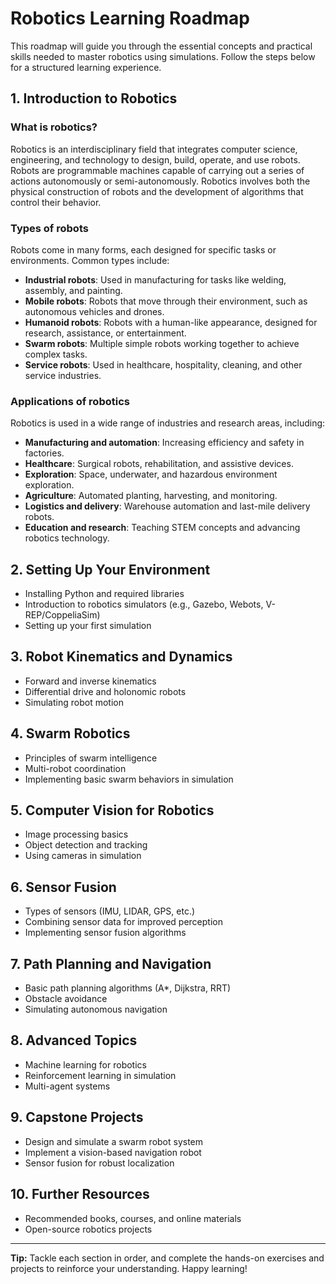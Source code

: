 # Robotics Learning Roadmap

This roadmap will guide you through the essential concepts and practical skills needed to master robotics using simulations. Follow the steps below for a structured learning experience.

## 1. Introduction to Robotics

### What is robotics?
Robotics is an interdisciplinary field that integrates computer science, engineering, and technology to design, build, operate, and use robots. Robots are programmable machines capable of carrying out a series of actions autonomously or semi-autonomously. Robotics involves both the physical construction of robots and the development of algorithms that control their behavior.

### Types of robots
Robots come in many forms, each designed for specific tasks or environments. Common types include:
- **Industrial robots**: Used in manufacturing for tasks like welding, assembly, and painting.
- **Mobile robots**: Robots that move through their environment, such as autonomous vehicles and drones.
- **Humanoid robots**: Robots with a human-like appearance, designed for research, assistance, or entertainment.
- **Swarm robots**: Multiple simple robots working together to achieve complex tasks.
- **Service robots**: Used in healthcare, hospitality, cleaning, and other service industries.

### Applications of robotics
Robotics is used in a wide range of industries and research areas, including:
- **Manufacturing and automation**: Increasing efficiency and safety in factories.
- **Healthcare**: Surgical robots, rehabilitation, and assistive devices.
- **Exploration**: Space, underwater, and hazardous environment exploration.
- **Agriculture**: Automated planting, harvesting, and monitoring.
- **Logistics and delivery**: Warehouse automation and last-mile delivery robots.
- **Education and research**: Teaching STEM concepts and advancing robotics technology.

## 2. Setting Up Your Environment
- Installing Python and required libraries
- Introduction to robotics simulators (e.g., Gazebo, Webots, V-REP/CoppeliaSim)
- Setting up your first simulation

## 3. Robot Kinematics and Dynamics
- Forward and inverse kinematics
- Differential drive and holonomic robots
- Simulating robot motion

## 4. Swarm Robotics
- Principles of swarm intelligence
- Multi-robot coordination
- Implementing basic swarm behaviors in simulation

## 5. Computer Vision for Robotics
- Image processing basics
- Object detection and tracking
- Using cameras in simulation

## 6. Sensor Fusion
- Types of sensors (IMU, LIDAR, GPS, etc.)
- Combining sensor data for improved perception
- Implementing sensor fusion algorithms

## 7. Path Planning and Navigation
- Basic path planning algorithms (A*, Dijkstra, RRT)
- Obstacle avoidance
- Simulating autonomous navigation

## 8. Advanced Topics
- Machine learning for robotics
- Reinforcement learning in simulation
- Multi-agent systems

## 9. Capstone Projects
- Design and simulate a swarm robot system
- Implement a vision-based navigation robot
- Sensor fusion for robust localization

## 10. Further Resources
- Recommended books, courses, and online materials
- Open-source robotics projects

---

**Tip:** Tackle each section in order, and complete the hands-on exercises and projects to reinforce your understanding. Happy learning!
